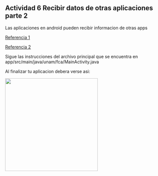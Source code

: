  ## Actividad 6 Recibir datos de otras aplicaciones parte 2
        
Las aplicaciones en android pueden recibir informacion de otras apps

[Referencia 1](https://developer.android.com/training/sharing/receive)

[Referencia 2](https://developer.android.com/reference/android/widget/ImageView.ScaleType)


Sigue las instrucciones del archivo principal que se encuentra en app/src/main/java/unam/fca/MainActivity.java

Al finalizar tu aplicacion debera verse asi:

<img src="https://github.com/tiempor3al/recursos_fca_dispositivos_moviles/blob/master/images/actividad_6.gif" width="300">